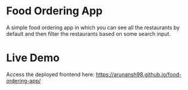 # Food Ordering App

A simple food ordering app in which you can see all the restaurants by default and then filter the restaurants based on some search input.

# Live Demo
Access the deployed frontend here:
https://arunansh98.github.io/food-ordering-app/ 